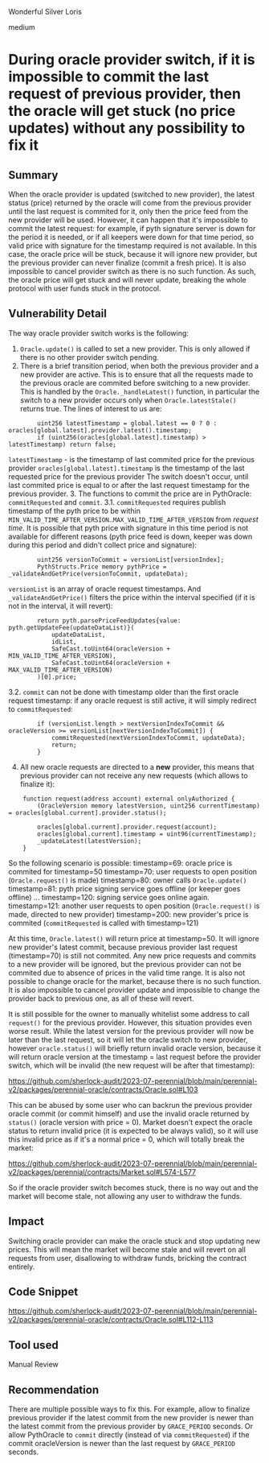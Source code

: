 Wonderful Silver Loris

medium

# During oracle provider switch, if it is impossible to commit the last request of previous provider, then the oracle will get stuck (no price updates) without any possibility to fix it
## Summary

When the oracle provider is updated (switched to new provider), the latest status (price) returned by the oracle will come from the previous provider until the last request is commited for it, only then the price feed from the new provider will be used. However, it can happen that it's impossible to commit the latest request: for example, if pyth signature server is down for the period it is needed, or if all keepers were down for that time period, so valid price with signature for the timestamp required is not available. In this case, the oracle price will be stuck, because it will ignore new provider, but the previous provider can never finalize (commit a fresh price). It is also impossible to cancel provider switch as there is no such function. As such, the oracle price will get stuck and will never update, breaking the whole protocol with user funds stuck in the protocol.

## Vulnerability Detail

The way oracle provider switch works is the following:
1. `Oracle.update()` is called to set a new provider. This is only allowed if there is no other provider switch pending.
2. There is a brief transition period, when both the previous provider and a new provider are active. This is to ensure that all the requests made to the previous oracle are commited before switching to a new provider. This is handled by the `Oracle._handleLatest()` function, in particular the switch to a new provider occurs only when `Oracle.latestStale()` returns true. The lines of interest to us are:
```solidity
        uint256 latestTimestamp = global.latest == 0 ? 0 : oracles[global.latest].provider.latest().timestamp;
        if (uint256(oracles[global.latest].timestamp) > latestTimestamp) return false;
```
`latestTimestamp` - is the timestamp of last commited price for the previous provider
`oracles[global.latest].timestamp` is the timestamp of the last requested price for the previous provider
The switch doesn't occur, until last commited price is equal to or after the last request timestamp for the previous provider.
3. The functions to commit the price are in PythOracle: `commitRequested` and `commit`. 
3.1. `commitRequested` requires publish timestamp of the pyth price to be within `MIN_VALID_TIME_AFTER_VERSION`..`MAX_VALID_TIME_AFTER_VERSION` from *request time*. It is possible that pyth price with signature in this time period is not available for different reasons (pyth price feed is down, keeper was down during this period and didn't collect price and signature):
```solidity
        uint256 versionToCommit = versionList[versionIndex];
        PythStructs.Price memory pythPrice = _validateAndGetPrice(versionToCommit, updateData);
```
`versionList` is an array of oracle request timestamps. And `_validateAndGetPrice()` filters the price within the interval specified (if it is not in the interval, it will revert):
```solidity
        return pyth.parsePriceFeedUpdates{value: pyth.getUpdateFee(updateDataList)}(
            updateDataList,
            idList,
            SafeCast.toUint64(oracleVersion + MIN_VALID_TIME_AFTER_VERSION),
            SafeCast.toUint64(oracleVersion + MAX_VALID_TIME_AFTER_VERSION)
        )[0].price;
```
3.2. `commit` can not be done with timestamp older than the first oracle request timestamp: if any oracle request is still active, it will simply redirect to `commitRequested`:
```solidity
        if (versionList.length > nextVersionIndexToCommit && oracleVersion >= versionList[nextVersionIndexToCommit]) {
            commitRequested(nextVersionIndexToCommit, updateData);
            return;
        }
```
4. All new oracle requests are directed to a **new** provider, this means that previous provider can not receive any new requests (which allows to finalize it):
```solidity
    function request(address account) external onlyAuthorized {
        (OracleVersion memory latestVersion, uint256 currentTimestamp) = oracles[global.current].provider.status();

        oracles[global.current].provider.request(account);
        oracles[global.current].timestamp = uint96(currentTimestamp);
        _updateLatest(latestVersion);
    }
```

So the following scenario is possible:
timestamp=69: oracle price is commited for timestamp=50
timestamp=70: user requests to open position (`Oracle.request()` is made)
timestamp=80: owner calls `Oracle.update()`
timestamp=81: pyth price signing service goes offline (or keeper goes offline)
...
timestamp=120: signing service goes online again.
timestamp=121: another user requests to open position (`Oracle.request()` is made, directed to new provider)
timestamp=200: new provider's price is commited (`commitRequested` is called with timestamp=121)

At this time, `Oracle.latest()` will return price at timestamp=50. It will ignore new provider's latest commit, because previous provider last request (timestamp=70) is still not commited. Any new price requests and commits to a new provider will be ignored, but the previous provider can not be commited due to absence of prices in the valid time range. It is also not possible to change oracle for the market, because there is no such function. It is also impossible to cancel provider update and impossible to change the provider back to previous one, as all of these will revert.

It is still possible for the owner to manually whitelist some address to call `request()` for the previous provider. However, this situation provides even worse result. While the latest version for the previous provider will now be later than the last request, so it will let the oracle switch to new provider, however `oracle.status()` will briefly return invalid oracle version, because it will return oracle version at the timestamp = last request before the provider switch, which will be invalid (the new request will be after that timestamp):

https://github.com/sherlock-audit/2023-07-perennial/blob/main/perennial-v2/packages/perennial-oracle/contracts/Oracle.sol#L103

This can be abused by some user who can backrun the previous provider oracle commit (or commit himself) and use the invalid oracle returned by `status()` (oracle version with price = 0). Market doesn't expect the oracle status to return invalid price (it is expected to be always valid), so it will use this invalid price as if it's a normal price = 0, which will totally break the market:

https://github.com/sherlock-audit/2023-07-perennial/blob/main/perennial-v2/packages/perennial/contracts/Market.sol#L574-L577

So if the oracle provider switch becomes stuck, there is no way out and the market will become stale, not allowing any user to withdraw the funds.

## Impact

Switching oracle provider can make the oracle stuck and stop updating new prices. This will mean the market will become stale and will revert on all requests from user, disallowing to withdraw funds, bricking the contract entirely.

## Code Snippet

https://github.com/sherlock-audit/2023-07-perennial/blob/main/perennial-v2/packages/perennial-oracle/contracts/Oracle.sol#L112-L113

## Tool used

Manual Review

## Recommendation

There are multiple possible ways to fix this. For example, allow to finalize previous provider if the latest commit from the new provider is newer than the latest commit from the previous provider by `GRACE_PERIOD` seconds. Or allow PythOracle to `commit` directly (instead of via `commitRequested`) if the commit oracleVersion is newer than the last request by `GRACE_PERIOD` seconds.